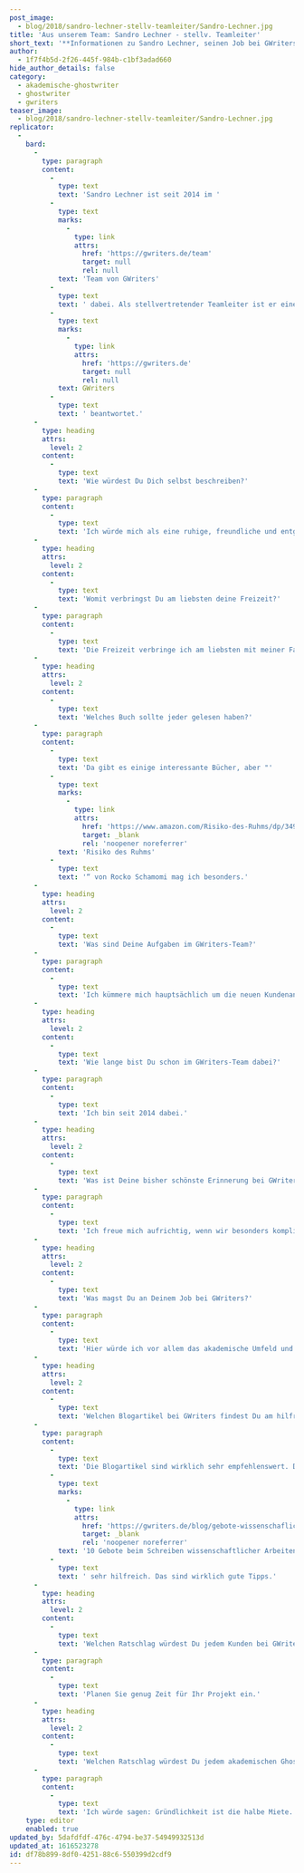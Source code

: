 ```yaml
---
post_image:
  - blog/2018/sandro-lechner-stellv-teamleiter/Sandro-Lechner.jpg
title: 'Aus unserem Team: Sandro Lechner - stellv. Teamleiter'
short_text: '**Informationen zu Sandro Lechner, seinen Job bei GWriters, seine Ratschläge an akademische Ghostwriter & Kunden der Ghostwriter-Agentur GWriters.**'
author:
  - 1f7f4b5d-2f26-445f-984b-c1bf3adad660
hide_author_details: false
category:
  - akademische-ghostwriter
  - ghostwriter
  - gwriters
teaser_image:
  - blog/2018/sandro-lechner-stellv-teamleiter/Sandro-Lechner.jpg
replicator:
  -
    bard:
      -
        type: paragraph
        content:
          -
            type: text
            text: 'Sandro Lechner ist seit 2014 im '
          -
            type: text
            marks:
              -
                type: link
                attrs:
                  href: 'https://gwriters.de/team'
                  target: null
                  rel: null
            text: 'Team von GWriters'
          -
            type: text
            text: ' dabei. Als stellvertretender Teamleiter ist er eine Schnittstelle zwischen unseren Kunden, ihren Projektbetreuern und den akademischen Ghostwritern und Lektoren. In diesem Beitrag hat Sandro Lechner einige Fragen über sich und seine Arbeit bei '
          -
            type: text
            marks:
              -
                type: link
                attrs:
                  href: 'https://gwriters.de'
                  target: null
                  rel: null
            text: GWriters
          -
            type: text
            text: ' beantwortet.'
      -
        type: heading
        attrs:
          level: 2
        content:
          -
            type: text
            text: 'Wie würdest Du Dich selbst beschreiben?'
      -
        type: paragraph
        content:
          -
            type: text
            text: 'Ich würde mich als eine ruhige, freundliche und entgegenkommende Person beschreiben.'
      -
        type: heading
        attrs:
          level: 2
        content:
          -
            type: text
            text: 'Womit verbringst Du am liebsten deine Freizeit?'
      -
        type: paragraph
        content:
          -
            type: text
            text: 'Die Freizeit verbringe ich am liebsten mit meiner Familie. Ich reise gern und bin öfters im Winter snowboarden.'
      -
        type: heading
        attrs:
          level: 2
        content:
          -
            type: text
            text: 'Welches Buch sollte jeder gelesen haben?'
      -
        type: paragraph
        content:
          -
            type: text
            text: 'Da gibt es einige interessante Bücher, aber "'
          -
            type: text
            marks:
              -
                type: link
                attrs:
                  href: 'https://www.amazon.com/Risiko-des-Ruhms/dp/3499245051'
                  target: _blank
                  rel: 'noopener noreferrer'
            text: 'Risiko des Ruhms'
          -
            type: text
            text: '“ von Rocko Schamomi mag ich besonders.'
      -
        type: heading
        attrs:
          level: 2
        content:
          -
            type: text
            text: 'Was sind Deine Aufgaben im GWriters-Team?'
      -
        type: paragraph
        content:
          -
            type: text
            text: 'Ich kümmere mich hauptsächlich um die neuen Kundenanfragen bei GWriters. Dabei bin ich quasi die erste Anlaufstelle für unsere Kunden. Und als stellvertretender Teamleiter helfe ich Kunden und Ghostwritern natürlich auch im weiteren Verlauf der gemeinsamen Projekte.'
      -
        type: heading
        attrs:
          level: 2
        content:
          -
            type: text
            text: 'Wie lange bist Du schon im GWriters-Team dabei?'
      -
        type: paragraph
        content:
          -
            type: text
            text: 'Ich bin seit 2014 dabei.'
      -
        type: heading
        attrs:
          level: 2
        content:
          -
            type: text
            text: 'Was ist Deine bisher schönste Erinnerung bei GWriters?'
      -
        type: paragraph
        content:
          -
            type: text
            text: 'Ich freue mich aufrichtig, wenn wir besonders komplizierte Aufträge professionell und zufriedenstellend meistern. Ich habe da so manche Aufträge in guter Erinnerung.'
      -
        type: heading
        attrs:
          level: 2
        content:
          -
            type: text
            text: 'Was magst Du an Deinem Job bei GWriters?'
      -
        type: paragraph
        content:
          -
            type: text
            text: 'Hier würde ich vor allem das akademische Umfeld und die Nähe zum Kunden erwähnen.'
      -
        type: heading
        attrs:
          level: 2
        content:
          -
            type: text
            text: 'Welchen Blogartikel bei GWriters findest Du am hilfreichsten und warum?'
      -
        type: paragraph
        content:
          -
            type: text
            text: 'Die Blogartikel sind wirklich sehr empfehlenswert. Da hat sich das GWriters Team besonders bemüht. Als Einstieg finden ich '
          -
            type: text
            marks:
              -
                type: link
                attrs:
                  href: 'https://gwriters.de/blog/gebote-wissenschaflicher-arbeiten'
                  target: _blank
                  rel: 'noopener noreferrer'
            text: '10 Gebote beim Schreiben wissenschaftlicher Arbeiten'
          -
            type: text
            text: ' sehr hilfreich. Das sind wirklich gute Tipps.'
      -
        type: heading
        attrs:
          level: 2
        content:
          -
            type: text
            text: 'Welchen Ratschlag würdest Du jedem Kunden bei GWriters geben?'
      -
        type: paragraph
        content:
          -
            type: text
            text: 'Planen Sie genug Zeit für Ihr Projekt ein.'
      -
        type: heading
        attrs:
          level: 2
        content:
          -
            type: text
            text: 'Welchen Ratschlag würdest Du jedem akademischen Ghostwriter bei GWriters geben?'
      -
        type: paragraph
        content:
          -
            type: text
            text: 'Ich würde sagen: Gründlichkeit ist die halbe Miete.'
    type: editor
    enabled: true
updated_by: 5dafdfdf-476c-4794-be37-54949932513d
updated_at: 1616523278
id: df78b899-8df0-4251-88c6-550399d2cdf9
---
```

